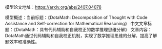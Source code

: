 模型论文地址：https://arxiv.org/abs/2407.04078

模型概述：当前标题：《DotaMath: Decomposition of Thought with Code Assistance and Self-correction for Mathematical Reasoning》
中文文章标题：《DotaMath：具有代码辅助和自我校正的数学推理思维分解》
文章内容：DotaMath通过代码辅助和自我校正机制，实现了数学推理思维的分解，提高了解题效率和准确性。
